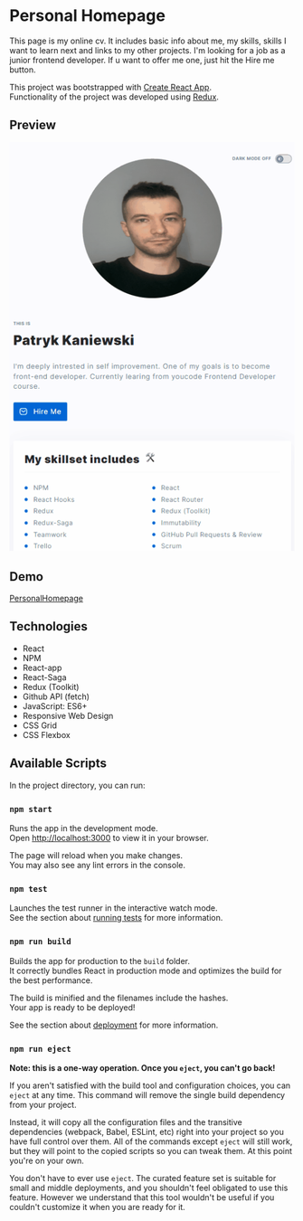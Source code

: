 # Personal Homepage

This page is my online cv. It includes basic info about me, my skills, skills I want to learn next and links to my other projects. I'm looking for a job as a junior frontend developer. If u want to offer me one, just hit the Hire me button. 

This project was bootstrapped with [Create React App](https://github.com/facebook/create-react-app).  
Functionality of the project was developed using [Redux](https://github.com/reduxjs/redux-toolkit).

## Preview

!["Preview of the page"](animation.gif)

## Demo

[PersonalHomepage](https://st4rkmano.github.io/personal-homepage/)

## Technologies

- React
- NPM
- React-app
- React-Saga
- Redux (Toolkit)
- Github API (fetch)
- JavaScript: ES6+
- Responsive Web Design
- CSS Grid
- CSS Flexbox

## Available Scripts

In the project directory, you can run:

### `npm start`

Runs the app in the development mode.\
Open [http://localhost:3000](http://localhost:3000) to view it in your browser.

The page will reload when you make changes.\
You may also see any lint errors in the console.

### `npm test`

Launches the test runner in the interactive watch mode.\
See the section about [running tests](https://facebook.github.io/create-react-app/docs/running-tests) for more information.

### `npm run build`

Builds the app for production to the `build` folder.\
It correctly bundles React in production mode and optimizes the build for the best performance.

The build is minified and the filenames include the hashes.\
Your app is ready to be deployed!

See the section about [deployment](https://facebook.github.io/create-react-app/docs/deployment) for more information.

### `npm run eject`

**Note: this is a one-way operation. Once you `eject`, you can't go back!**

If you aren't satisfied with the build tool and configuration choices, you can `eject` at any time. This command will remove the single build dependency from your project.

Instead, it will copy all the configuration files and the transitive dependencies (webpack, Babel, ESLint, etc) right into your project so you have full control over them. All of the commands except `eject` will still work, but they will point to the copied scripts so you can tweak them. At this point you're on your own.

You don't have to ever use `eject`. The curated feature set is suitable for small and middle deployments, and you shouldn't feel obligated to use this feature. However we understand that this tool wouldn't be useful if you couldn't customize it when you are ready for it.
